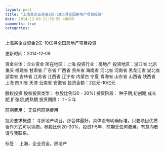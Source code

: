 ```yaml
---
layout: post
title: "上海某企业资金2亿-10亿寻全国房地产项目投资"
date: 2014-12-09 11:38:59 +0800
comments: true
categories: 
---
```

上海某企业资金2亿-10亿寻全国房地产项目投资



更新时间：2014-12-09

资金主体：企业资金
所在地区：上海
投资行业：房地产
投资地区：浙江省 北京 重庆 福建省 甘肃省 广东省 广西省 贵州省 海南省 河北省 河南省 黑龙江省 湖北省 湖南省 吉林省 江苏省 江西省 辽宁省 内蒙古 宁夏 青海省 山东省 山西省 陕西省 上海 四川省 天津 云南省 安徽省
投资金额：2亿元-10亿元

股权投资
股权投资类型：
                            参股比例[20 - 30%] 
                                                                                投资阶段：
                            种子期,初创期,成长期,扩张期,成熟期 
                                                                                                                                        投资期限：
                            1 - 5 年

前期费用：
无任何前期费用

投资要求概述：
寻房地产项目，综合体最好，具体没有明确标准，只要项目优质合作方式可以协商。参股比例20-30%，投资1-5年，前期无任何费用，有意向者请与我联系。

标签：
上海，企业资金，房地产

